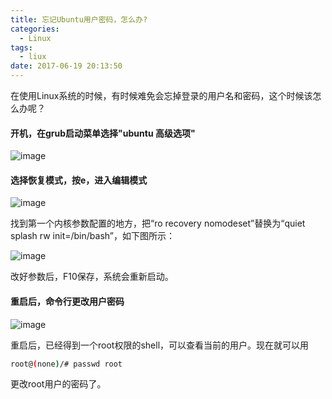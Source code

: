 ```yaml
---
title: 忘记Ubuntu用户密码，怎么办?
categories:
  - Linux
tags:
  - liux
date: 2017-06-19 20:13:50
---
```


在使用Linux系统的时候，有时候难免会忘掉登录的用户名和密码，这个时候该怎么办呢？<!--more-->

#### 开机，在grub启动菜单选择"ubuntu 高级选项"

![image](/blogimg/grub_advance.png)

#### 选择恢复模式，按e，进入编辑模式

![image](/blogimg/grub_recovery.png)

找到第一个内核参数配置的地方，把“ro recovery nomodeset”替换为“quiet splash rw init=/bin/bash”，如下图所示：

![image](/blogimg/grub_kernel_param.png)

改好参数后，F10保存，系统会重新启动。

#### 重启后，命令行更改用户密码

![image](/blogimg/grub_reboot.png)

重启后，已经得到一个root权限的shell，可以查看当前的用户。现在就可以用

```bash
root@(none)/# passwd root
```

更改root用户的密码了。

